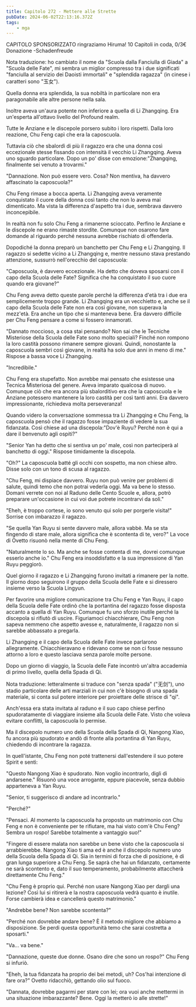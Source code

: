 ```yaml
---
title: Capitolo 272 - Mettere alle Strette
pubDate: 2024-06-02T22:13:16.372Z
tags:
    - mga
---
```

                
CAPITOLO SPONSORIZZATO ringraziamo Hiruma!
10 Capitoli in coda, 0/3€ Donazione
-Schadenfreude 


Nota traduzione: ho cambiato il nome da "Scuola dalla Fanciulla di Giada" a "Scuola delle Fate", mi sembra un miglior compresso tra i due significati "fanciulla al servizio dei Daoisti immortali" e "splendida ragazza" (in cinese i caratteri sono "玉女").


Quella donna era splendida, la sua nobiltà in particolare non era paragonabile alle altre persone nella sala.


Inoltre aveva un'aura potente non inferiore a quella di Li Zhangqing. Era un'esperta all'ottavo livello del Profound realm.


Tutte le Anziane e le discepole porsero subito i loro rispetti. Dalla loro reazione, Chu Feng capì che era la caposcuola.


Tuttavia ciò che sbalordì di più il ragazzo era che una donna così eccezionale stesse fissando con intensità il vecchio Li Zhangqing. Aveva uno sguardo particolare. Dopo un po' disse con emozione:"Zhangqing, finalmente sei venuto a trovarmi."


"Dannazione. Non può essere vero. Cosa? Non mentiva, ha davvero affascinato la caposcuola?"


Chu Feng rimase a bocca aperta. Li Zhangqing aveva veramente conquistato il cuore della donna così tanto che non lo aveva mai dimenticato. Ma vista la differenza d'aspetto tra i due, sembrava davvero inconcepibile.


In realtà non fu solo Chu Feng a rimanerne scioccato. Perfino le Anziane e le discepole ne erano rimaste stordite. Comunque non osarono fare domande al riguardo perché nessuna avrebbe rischiato di offenderla.


Dopodiché la donna preparò un banchetto per Chu Feng e Li Zhangqing. Il ragazzo si sedette vicino a Li Zhangqing e, mentre nessuno stava prestando attenzione, sussurrò nell'orecchio del caposcuola:


"Caposcuola, è davvero eccezionale. Ha detto che doveva sposarsi con il capo della Scuola delle Fate? Significa che ha conquistato il suo cuore quando era giovane?"


Chu Feng aveva detto queste parole perché la differenza d'età tra i due era semplicemente troppo grande. Li Zhangqing era un vecchietto e, anche se il capo della Scuola delle Fate non era così giovane, non superava la mezz'età. Era anche un tipo che si manteneva bene. Era davvero difficile per Chu Feng pensare a come si fossero innamorati.


"Dannato moccioso, a cosa stai pensando? Non sai che le Tecniche Misteriose della Scuola delle Fate sono molto speciali? Finché non rompono la loro castità possono rimanere sempre giovani. Quindi, nonostante la caposcuola sembri così giovane, in realtà ha solo due anni in meno di me." Rispose a bassa voce Li Zhangqing.


"Incredibile."


Chu Feng era stupefatto. Non avrebbe mai pensato che esistesse una Tecnica Misteriosa del genere. Aveva imparato qualcosa di nuovo. Comunque ciò che era ancora più sbalorditivo era che la caposcuola e le Anziane potessero mantenere la loro castità per così tanti anni. Era davvero impressionante, richiedeva molta perseveranza!


Quando videro la conversazione sommessa tra Li Zhangqing e Chu Feng, la caposcuola pensò che il ragazzo fosse impaziente di vedere la sua fidanzata. Così chiese ad una discepola:"Dov'è Ruyu? Perché non è qui a dare il benvenuto agli ospiti?"


"Senior Yan ha detto che si sentiva un po' male, così non parteciperà al banchetto di oggi." Rispose timidamente la discepola.


"Oh?" La caposcuola batté gli occhi con sospetto, ma non chiese altro.
Disse solo con un tono di scusa al ragazzo.


"Chu Feng, mi dispiace davvero. Ruyu non può venire per problemi di salute, quindi temo che non potrai vederla oggi. Ma va bene lo stesso. Domani verrete con noi al Raduno delle Cento Scuole e, allora, potrò preparare un'occasione in cui voi due potrete incontrarvi da soli."


"Eheh, è troppo cortese, io sono venuto qui solo per porgerle visita!" Sorrise con imbarazzo il ragazzo.


"Se quella Yan Ruyu si sente davvero male, allora vabbè. Ma se sta fingendo di stare male, allora significa che è scontenta di te, vero?" La voce di Ovetto risuonò nella mente di Chu Feng.


"Naturalmente lo so. Ma anche se fosse contenta di me, dovrei comunque esserlo anche io." Chu Feng era insoddisfatto e la sua impressione di Yan Ruyu peggiorò.


Quel giorno il ragazzo e Li Zhangqing furono invitati a rimanere per la notte. Il giorno dopo seguirono il gruppo della Scuola delle Fate e si diressero insieme verso la Scuola Lingyun.


Per favorire una migliore comunicazione tra Chu Feng e Yan Ruyu, il capo della Scuola delle Fate ordinò che la portantina del ragazzo fosse disposta accanto a quella di Yan Ruyu. Comunque fu uno sforzo inutile perché la discepola si rifiutò di uscire. Figuriamoci chiacchierare, Chu Feng non sapeva nemmeno che aspetto avesse e, naturalmente, il ragazzo non si sarebbe abbassato a pregarla.


Li Zhangqing e il capo della Scuola delle Fate invece parlarono allegramente. Chiacchieravano e ridevano come se non ci fosse nessuno attorno a loro e questo lasciava senza parole molte persone.


Dopo un giorno di viaggio, la Scuola delle Fate incontrò un'altra accademia di primo livello, quella della Spada di Qi.


Nota traduzione: letteralmente si traduce con "senza spada" ("无剑"), uno stadio particolare delle arti marziali in cui non c'è bisogno di una spada materiale, si conta sul potere interiore per proiettare delle strisce di "qi".


Anch'essa era stata invitata al raduno e il suo capo chiese perfino spudoratamente di viaggiare insieme alla Scuola delle Fate. Visto che voleva evitare conflitti, la caposcuola lo permise.


Ma il discepolo numero uno della Scuola della Spada di Qi, Nangong Xiao, fu ancora più spudorato e andò di fronte alla portantina di Yan Ruyu, chiedendo di incontrare la ragazza.


In quell'istante, Chu Feng non poté trattenersi dall'estendere il suo potere Spirit e sentì:


"Questo Nangong Xiao è spudorato. Non voglio incontrarlo, digli di andarsene." Risuonò una voce arrogante, eppure piacevole, senza dubbio apparteneva a Yan Ruyu.


"Senior, ti suggerisco di andare ad incontrarlo."


"Perché?"


"Pensaci. Al momento la caposcuola ha proposto un matrimonio con Chu Feng e non è conveniente per te rifiutare, ma hai visto com'è Chu Feng? Sembra un rospo! Sarebbe totalmente a vantaggio suo!"


"Fingere di essere malata non sarebbe un bene visto che la caposcuola si arrabbierebbe. Nangong Xiao ti ama ed è anche il discepolo numero uno della Scuola della Spada di Qi.
Sia in termini di forza che di posizione, è di gran lunga superiore a Chu Feng. Se saprà che hai un fidanzato, certamente ne sarà scontento e, dato il suo temperamento, probabilmente attaccherà direttamente Chu Feng."


"Chu Feng è proprio qui. Perché non usare Nangong Xiao per dargli una lezione? Così lui si ritirerà e la nostra caposcuola vedrà quanto è inutile. Forse cambierà idea e cancellerà questo matrimonio."


"Andrebbe bene? Non sarebbe scontenta?"


"Perché non dovrebbe andare bene? È il metodo migliore che abbiamo a disposizione. Se perdi questa opportunità temo che sarai costretta a sposarti."


"Va... va bene."


"Dannazione, queste due donne. Osano dire che sono un rospo?" Chu Feng si infuriò.


"Eheh, la tua fidanzata ha proprio dei bei metodi, uh? Cos'hai intenzione di fare ora?" Ovetto ridacchiò, gettando olio sul fuoco.


"Dannata, dovrebbe pagarmi per stare con lei; ora vuoi anche mettermi in una situazione imbarazzante? Bene. Oggi la metterò io alle strette!"





